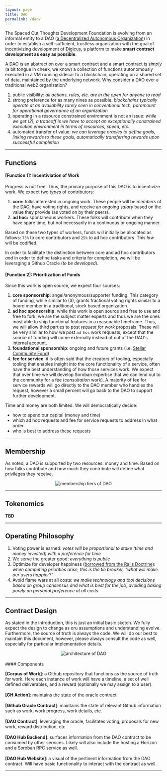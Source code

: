 ```yaml
---
layout: page
title: DAO
permalink: /dao/
---
```


The Spaced Out Thoughts Development Foundation is evolving from an informal entity to a DAO ([a Decentralized Autonomous Organization](https://en.wikipedia.org/wiki/Decentralized_autonomous_organization)) in order to establish a self-sufficient, trustless organization with the goal of incentivizing development of [Digicus](https://spaced-out-thoughts-dev-foundation.github.io/digicus/), a platform to make **smart contract development as easy as possible**.

A DAO is an abstraction over a smart contract and a smart contract is _simply_ (a bit tongue in cheek, we know) a collection of functions autonomously executed in a VM running sidecar to a blockchain, operating on a shared set of data, maintained by the underlying network. Why consider a DAO over a traditional web2 organization? 

1. public visibility: *all actions, rules, etc. are in the open for anyone to read*
2. strong preference for as many nines as possible: *blockchains typically operate at an availability rarely seen in conventional tech, paramount for operational governance of an organization*
3. operating in a resource constrained environment is not an issue: *while we get (2), a tradeoff is we have to accept an exceptionally constrained execution environment in terms of resources, speed, etc.*
4. automated transfer of value: *we can leverage oracles to define goals, linking rewards to these goals, automatically transferring rewards upon successful completion*

***

## Functions

#### [Function 1]: Incentiviation of Work

Progress is not free. Thus, the primary purpose of this DAO is to incentivize work. We expect two *types* of contributors:

1. **core:** folks interested in ongoing work. These people will be _members_ of the DAO, have voting rights, and receive an ongoing _salary_ based on the value they provide (as voted on by their peers).
2. **ad hoc:** spontaneous workers. These folks will contribute when they have spare time, but not necessarily in a continuous or ongoing manner. 

Based on these two types of workers, funds will initially be allocated as follows: `75%` to core contributors and `25%` to ad hoc contributors. This _law_ will be codified.

In order to facilitate the distinction between core and ad hoc contributors _and_ in order to define tasks and criteria for completion, we will be leveraging a Github Oracle (_to be developed_).

#### [Function 2]: Prioritization of Funds

Since this work is open source, we expect four sources:

1. **core sponsorship**: angel/anonymous/supporter funding. This category of funding, while similar to (3), grants fractional voting rights similar to a board member in a traditional, stock based organization. 
2. **ad hoc sponsorship**: while this work is open source and free to use and free to fork, we are the subject matter experts and thus we are the ones most able to ship functional features in a reasonable timeframe. Thus, we will allow third parties to post *request for work* proposals. These will be very similar to how we post `ad hoc` work requests, except that the source of funding will come externally instead of out of the DAO's internal account.
3. **foundational sponsorship**: ongoing and future grants (i.e. [Stellar Community Fund](https://dashboard.communityfund.stellar.org/))
4. **fee for service**: it is often said that the creators of tooling, especially tooling that enables insight into the core functionality of a service, often have the best understanding of how those services work. We expect that over time we will develop Soroban expertise that we can lend out to the community for a fee (*consultation* work). A majority of fee for service rewards will go directly to the DAO member who handles the request, however a small percent will go back to the DAO to support further development.

Time and money are both limited. We will democratically decide:

* how to spend our capital (money and time)
* which ad hoc requests and fee for service requests to address in what order
* who is best to address these requests

***

## Membership

As noted, a DAO is supported by two resources: money and time. Based on how folks contribute and how much they contribute will define what privileges they receive.

<center><img src="../images/dao_tiers.png" alt="membership tiers of DAO"/></center>

***

## Tokenomics

**TBD**

***

## Operating Philosophy

1. Voting power is earned: *votes will be proportional to stake (time and money invested) with a preference for time*
2. We serve the greater good: *everything is public*
3. Optimize for developer happiness ([borrowed from the Rails Doctrine](https://rubyonrails.org/doctrine)): *when competing priorities arise, this is the tie breaker, "what will make our users happier?"*
4. Avoid flame wars at all costs: *we make technology and tool decisions based on group consensus and what is best for the job, avoiding basing purely on personal preference at all costs*

***

## Contract Design

As stated in the introduction, this is just an initial basic sketch. We fully expect the design to change as oru assumptions and understanding evolve. Furthermore, the source of truth is always the code. We will do our best to maintain this document, however, please always consult the code as well, especially for particular implementation details.

<center><img src="../images/Dao_Architecture_v1.png" alt="architecture of DAO"/></center>

<br>
#### Components

**[Corpus of Work]**: a Github repository that functions as the source of truth for work. Here each instance of work will have a timeline, a set of well defined deliverables, and a reward (optionally we may assign to a user).
<br><br>
**[GH Action]**: maintains the state of the oracle contract
<br><br>
**[Github Oracle Contract**]: maintains the state of relevant Github information such as work, work progress, work details, etc.
<br><br>
**[DAO Contract]**: leveraging the oracle, facilitates voting, proposals for new work, reward distribution, etc.
<br><br>
**[DAO Hub Backend]**: surfaces information from the DAO contract to be consumed by other services. Likely will also include the hosting a Horizon and a Soroban RPC service as well.
<br><br>
**[DAO Hub Website]**: a visual of the pertinent information from the DAO contract. Will have basic functionality to interact with the contract as well.

***
